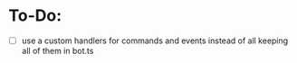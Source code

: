 # To-Do:
- [ ] use a custom handlers for commands and events instead of all keeping all of them in bot.ts
